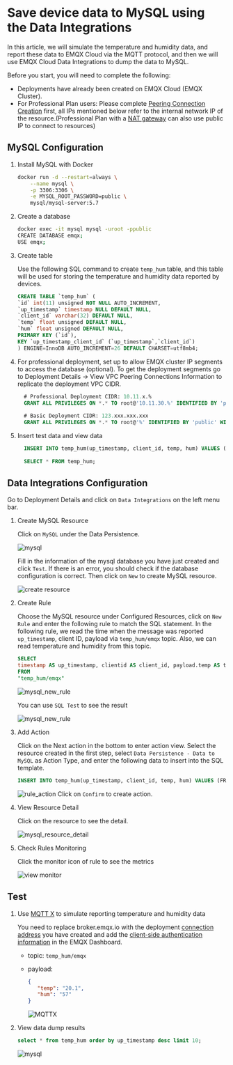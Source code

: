 # Save device data to MySQL using the Data Integrations

In this article, we will simulate the temperature and humidity data, and report these data to EMQX Cloud via the MQTT protocol, and then we will use EMQX Cloud Data Integrations to dump the data to MySQL.

Before you start, you will need to complete the following:

- Deployments have already been created on EMQX Cloud (EMQX Cluster).
- For Professional Plan users: Please complete [Peering Connection Creation](../deployments/vpc_peering.md) first, all IPs mentioned below refer to the internal network IP of the resource.(Professional Plan with a [NAT gateway](../vas/nat-gateway.md) can also use public IP to connect to resources)

## MySQL Configuration

1. Install MySQL with Docker

   ```bash
   docker run -d --restart=always \
       --name mysql \
       -p 3306:3306 \
       -e MYSQL_ROOT_PASSWORD=public \
       mysql/mysql-server:5.7
   ```
2. Create a database

   ```bash
   docker exec -it mysql mysql -uroot -ppublic
   CREATE DATABASE emqx;
   USE emqx;
   ```

3. Create table
   
   Use the following SQL command to create `temp_hum` table, and this table will be used for storing the temperature and humidity data reported by devices.

    ```sql
    CREATE TABLE `temp_hum` (
    `id` int(11) unsigned NOT NULL AUTO_INCREMENT,
    `up_timestamp` timestamp NULL DEFAULT NULL,
    `client_id` varchar(32) DEFAULT NULL,
    `temp` float unsigned DEFAULT NULL,
    `hum` float unsigned DEFAULT NULL,
    PRIMARY KEY (`id`),
    KEY `up_timestamp_client_id` (`up_timestamp`,`client_id`)
    ) ENGINE=InnoDB AUTO_INCREMENT=26 DEFAULT CHARSET=utf8mb4;
    ```

5. For professional deployment, set up to allow EMQX cluster IP segments to access the database (optional). To get the deployment segments go to Deployment Details → View VPC Peering Connections Information to replicate the deployment VPC CIDR.

     ```sql
       # Professional Deployment CIDR: 10.11.x.%
       GRANT ALL PRIVILEGES ON *.* TO root@'10.11.30.%' IDENTIFIED BY 'public' WITH GRANT OPTION;
       
       # Basic Deployment CIDR: 123.xxx.xxx.xxx
       GRANT ALL PRIVILEGES ON *.* TO root@'%' IDENTIFIED BY 'public' WITH GRANT OPTION;
     ```

6. Insert test data and view data

   ```sql
     INSERT INTO temp_hum(up_timestamp, client_id, temp, hum) VALUES (FROM_UNIXTIME(1603963414), 'temp_hum-001', 19.1, 55);
     
     SELECT * FROM temp_hum;
   ```

## Data Integrations Configuration

Go to Deployment Details and click on `Data Integrations` on the left menu bar.

1. Create MySQL Resource

   Click on `MySQL` under the Data Persistence.

   ![mysql](./_assets/mysql.png)
 
   Fill in the information of the mysql database you have just created and click `Test`. If there is an error, you should check if the database configuration is correct. Then click on `New` to create MySQL resource.

   ![create resource](./_assets/create_mysql_resource.png)

2. Create Rule

   Choose the MySQL resource under Configured Resources, click on `New Rule` and enter the following rule to match the SQL statement. In the following rule, we read the time when the message was reported `up_timestamp`, client ID, payload via `temp_hum/emqx` topic. Also, we can read temperature and humidity from this topic.

   ```sql
   SELECT
   timestamp AS up_timestamp, clientid AS client_id, payload.temp AS temp, payload.hum AS hum  
   FROM
   "temp_hum/emqx"
   ```
   
   ![mysql_new_rule](./_assets/mysql_new_rule.png)

   You can use `SQL Test` to see the result

   ![mysql_new_rule](./_assets/mysql_create_rule.png) 

3. Add Action

   Click on the Next action in the bottom to enter action view. Select the resource created in the first step, select `Data Persistence - Data to MySQL` as Action Type, and enter the following data to insert into the SQL template.

   ```sql
   INSERT INTO temp_hum(up_timestamp, client_id, temp, hum) VALUES (FROM_UNIXTIME(${up_timestamp}/1000), ${client_id}, ${temp}, ${hum}) 
   ```
   ![rule_action](./_assets/mysql_new_action.png)
   Click on `Confirm` to create action.

4. View Resource Detail

   Click on the resource to see the detail.

   ![mysql_resource_detail](./_assets/mysql_resource_detail.png)


5. Check Rules Monitoring

   Click the monitor icon of rule to see the metrics

   ![view monitor](./_assets/mysql_monitor.png)

## Test

1. Use [MQTT X](https://mqttx.app/) to simulate reporting temperature and humidity data

   You need to replace broker.emqx.io with the deployment [connection address](../deployments/view_deployment.md) you have created and add the [client-side authentication information](../deployments/auth.md) in the EMQX Dashboard.

    - topic: `temp_hum/emqx`
    - payload:

      ```json
      {
         "temp": "20.1",
         "hum": "57"
      }
      ```

      ![MQTTX](./_assets/mqttx_publish.png)

2. View data dump results

      ```sql
      select * from temp_hum order by up_timestamp desc limit 10;
      ```

      ![mysql](./_assets/mysql_query_result.png)
